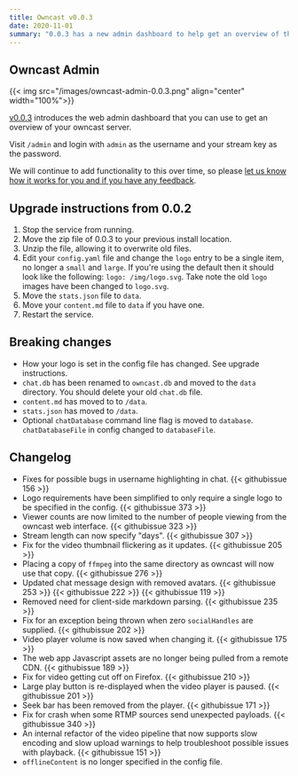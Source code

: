 ```yaml
---
title: Owncast v0.0.3
date: 2020-11-01
summary: "0.0.3 has a new admin dashboard to help get an overview of the configuration and performance of your Owncast server along with handfuls of additional updates."
---
```


## Owncast Admin

{{< img src="/images/owncast-admin-0.0.3.png" align="center" width="100%">}}

[v0.0.3](https://github.com/owncast/owncast/milestone/3?closed=1) introduces the web admin dashboard that you can use to get an overview of your owncast server.

Visit `/admin` and login with `admin` as the username and your stream key as the password.

We will continue to add functionality to this over time, so please [let us know how it works for you and if you have any feedback](https://github.com/owncast/owncast/discussions).

## Upgrade instructions from 0.0.2

1. Stop the service from running.
1. Move the zip file of 0.0.3 to your previous install location.
1. Unzip the file, allowing it to overwrite old files.
1. Edit your `config.yaml` file and change the `logo` entry to be a single item, no longer a `small` and `large`.  If you're using the default then it should look like the following: `logo: /img/logo.svg`.  Take note the old `logo` images have been changed to `logo.svg`.
1. Move the `stats.json` file to `data`.
1. Move your `content.md` file to `data` if you have one.
1. Restart the service.

## Breaking changes

- How your logo is set in the config file has changed.  See upgrade instructions.
- `chat.db` has been renamed to `owncast.db` and moved to the `data` directory.  You should delete your old `chat.db` file.
- `content.md` has moved to to `/data`.
- `stats.json` has moved to `/data`.
- Optional `chatDatabase` command line flag is moved to `database`. `chatDatabaseFile` in config changed to `databaseFile`.


## Changelog

* Fixes for possible bugs in username highlighting in chat. {{< githubissue 156 >}}
* Logo requirements have been simplified to only require a single logo to be specified in the config. {{< githubissue 373 >}}
* Viewer counts are now limited to the number of people viewing from the owncast web interface. {{< githubissue 323 >}}
* Stream length can now specify "days". {{< githubissue 307 >}}
* Fix for the video thumbnail flickering as it updates. {{< githubissue 205 >}}
* Placing a copy of `ffmpeg` into the same directory as owncast will now use that copy. {{< githubissue 276 >}}
* Updated chat message design with removed avatars. {{< githubissue 253 >}} {{< githubissue 222 >}} {{< githubissue 119 >}}
* Removed need for client-side markdown parsing. {{< githubissue 235 >}}
* Fix for an exception being thrown when zero `socialHandles` are supplied. {{< githubissue 202 >}}
* Video player volume is now saved when changing it. {{< githubissue 175 >}}
* The web app Javascript assets are no longer being pulled from a remote CDN. {{< githubissue 189 >}} 
* Fix for video getting cut off on Firefox. {{< githubissue 210 >}} 
* Large play button is re-displayed when the video player is paused. {{< githubissue 201 >}} 
* Seek bar has been removed from the player. {{< githubissue 171 >}}
* Fix for crash when some RTMP sources send unexpected payloads.  {{< githubissue 340 >}} 
* An internal refactor of the video pipeline that now supports slow encoding and slow upload warnings to help troubleshoot possible issues with playback.  {{< githubissue 151 >}} 
* `offlineContent` is no longer specified in the config file.
